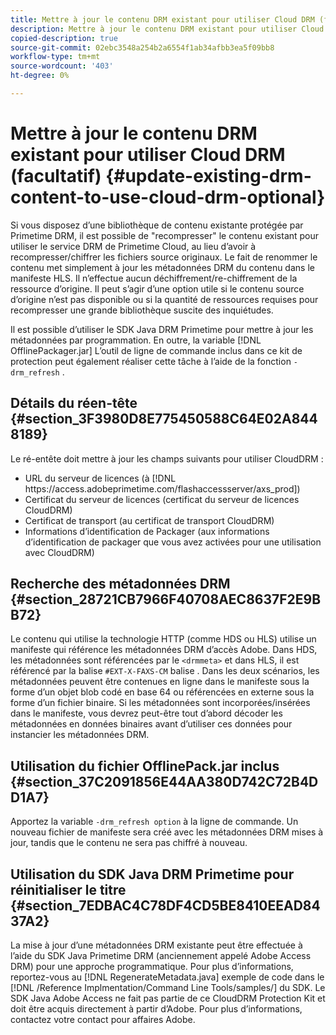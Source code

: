 ```yaml
---
title: Mettre à jour le contenu DRM existant pour utiliser Cloud DRM (facultatif)
description: Mettre à jour le contenu DRM existant pour utiliser Cloud DRM (facultatif)
copied-description: true
source-git-commit: 02ebc3548a254b2a6554f1ab34afbb3ea5f09bb8
workflow-type: tm+mt
source-wordcount: '403'
ht-degree: 0%

---
```


# Mettre à jour le contenu DRM existant pour utiliser Cloud DRM (facultatif) {#update-existing-drm-content-to-use-cloud-drm-optional}

Si vous disposez d’une bibliothèque de contenu existante protégée par Primetime DRM, il est possible de &quot;recompresser&quot; le contenu existant pour utiliser le service DRM de Primetime Cloud, au lieu d’avoir à recompresser/chiffrer les fichiers source originaux. Le fait de renommer le contenu met simplement à jour les métadonnées DRM du contenu dans le manifeste HLS. Il n’effectue aucun déchiffrement/re-chiffrement de la ressource d’origine. Il peut s’agir d’une option utile si le contenu source d’origine n’est pas disponible ou si la quantité de ressources requises pour recompresser une grande bibliothèque suscite des inquiétudes.

Il est possible d’utiliser le SDK Java DRM Primetime pour mettre à jour les métadonnées par programmation. En outre, la variable [!DNL OfflinePackager.jar] L’outil de ligne de commande inclus dans ce kit de protection peut également réaliser cette tâche à l’aide de la fonction `-drm_refresh` .

## Détails du réen-tête {#section_3F3980D8E775450588C64E02A8448189}

Le ré-entête doit mettre à jour les champs suivants pour utiliser CloudDRM :

* URL du serveur de licences (à [!DNL ht<span></span>tps://access.adobeprimetime.com/flashaccessserver/axs_prod])
* Certificat du serveur de licences (certificat du serveur de licences CloudDRM)
* Certificat de transport (au certificat de transport CloudDRM)
* Informations d’identification de Packager (aux informations d’identification de packager que vous avez activées pour une utilisation avec CloudDRM)

## Recherche des métadonnées DRM {#section_28721CB7966F40708AEC8637F2E9BB72}

Le contenu qui utilise la technologie HTTP (comme HDS ou HLS) utilise un manifeste qui référence les métadonnées DRM d’accès Adobe. Dans HDS, les métadonnées sont référencées par le `<drmmeta>` et dans HLS, il est référencé par la balise `#EXT-X-FAXS-CM` balise . Dans les deux scénarios, les métadonnées peuvent être contenues en ligne dans le manifeste sous la forme d’un objet blob codé en base 64 ou référencées en externe sous la forme d’un fichier binaire. Si les métadonnées sont incorporées/insérées dans le manifeste, vous devrez peut-être tout d’abord décoder les métadonnées en données binaires avant d’utiliser ces données pour instancier les métadonnées DRM.

## Utilisation du fichier OfflinePack.jar inclus {#section_37C2091856E44AA380D742C72B4DD1A7}

Apportez la variable `-drm_refresh option` à la ligne de commande. Un nouveau fichier de manifeste sera créé avec les métadonnées DRM mises à jour, tandis que le contenu ne sera pas chiffré à nouveau.

## Utilisation du SDK Java DRM Primetime pour réinitialiser le titre {#section_7EDBAC4C78DF4CD5BE8410EEAD8437A2}

La mise à jour d’une métadonnées DRM existante peut être effectuée à l’aide du SDK Java Primetime DRM (anciennement appelé Adobe Access DRM) pour une approche programmatique. Pour plus d’informations, reportez-vous au [!DNL RegenerateMetadata.java] exemple de code dans le [!DNL /Reference Implmentation/Command Line Tools/samples/] du SDK. Le SDK Java Adobe Access ne fait pas partie de ce CloudDRM Protection Kit et doit être acquis directement à partir d’Adobe. Pour plus d’informations, contactez votre contact pour affaires Adobe.
